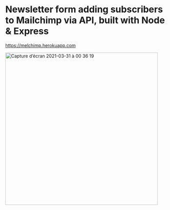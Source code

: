 # Newsletter form adding subscribers to Mailchimp via API, built with Node & Express
https://melchimp.herokuapp.com

<img width="476" alt="Capture d’écran 2021-03-31 à 00 36 19" src="https://user-images.githubusercontent.com/26653558/113065422-27582f00-91b9-11eb-83d5-42ccd8997b13.png">


